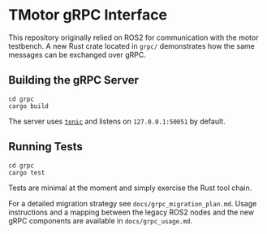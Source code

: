 # TMotor gRPC Interface

This repository originally relied on ROS2 for communication with the motor
testbench.  A new Rust crate located in `grpc/` demonstrates how the same
messages can be exchanged over gRPC.

## Building the gRPC Server

```
cd grpc
cargo build
```

The server uses [`tonic`](https://github.com/hyperium/tonic) and listens on
`127.0.0.1:50051` by default.

## Running Tests

```
cd grpc
cargo test
```

Tests are minimal at the moment and simply exercise the Rust tool chain.

For a detailed migration strategy see `docs/grpc_migration_plan.md`. Usage
instructions and a mapping between the legacy ROS2 nodes and the new gRPC
components are available in `docs/grpc_usage.md`.
